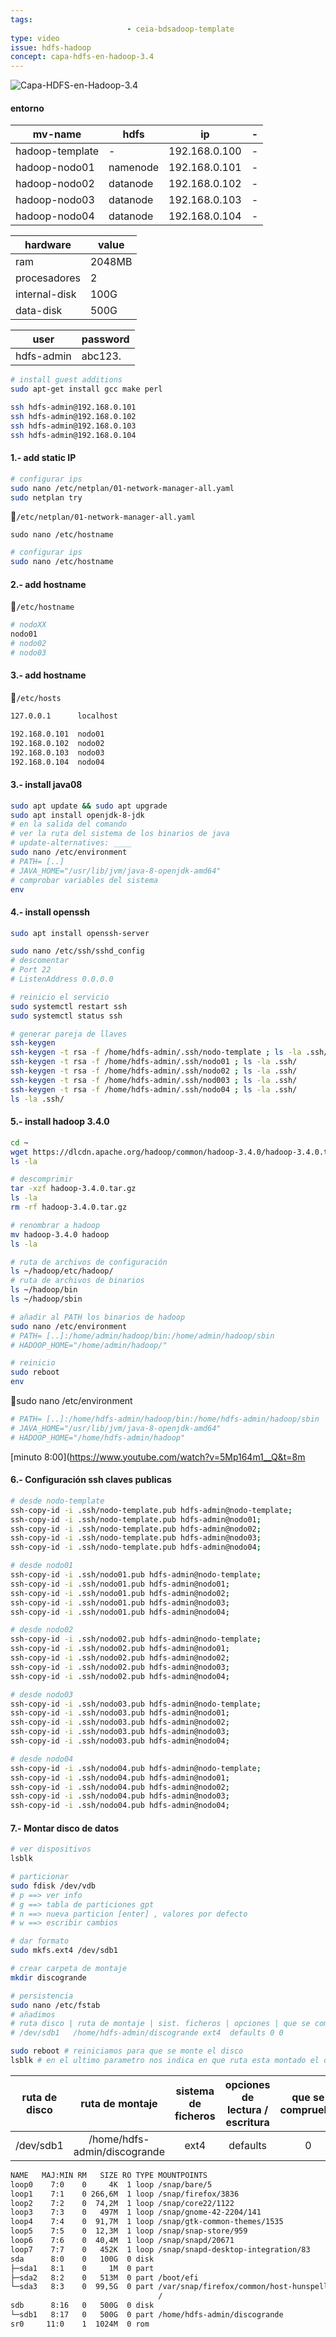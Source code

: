 ```yaml
---
tags:
						  - ceia-bdsadoop-template
type: video
issue: hdfs-hadoop
concept: capa-hdfs-en-hadoop-3.4
---
```

![Capa-HDFS-en-Hadoop-3.4](https://youtu.be/5Mp164m1__Q?si=mORqT6rNwYBbbsTf)

#### entorno
|mv-name|hdfs|ip|-|
|-|-|-|-|
|hadoop-template|-|192.168.0.100|-|
|hadoop-nodo01|namenode|192.168.0.101|-|
|hadoop-nodo02|datanode|192.168.0.102|-|
|hadoop-nodo03|datanode|192.168.0.103|-|
|hadoop-nodo04|datanode|192.168.0.104|-|

|hardware|value|
|-|-|
|ram|2048MB|
|procesadores|2|
|internal-disk|100G|
|data-disk|500G|
				

|user|password|
|-|-|
|hdfs-admin|abc123.|

```bash
# install guest additions
sudo apt-get install gcc make perl
```

```bash
ssh hdfs-admin@192.168.0.101
ssh hdfs-admin@192.168.0.102
ssh hdfs-admin@192.168.0.103
ssh hdfs-admin@192.168.0.104
```
#### 1.- add static IP

```bash
# configurar ips
sudo nano /etc/netplan/01-network-manager-all.yaml
sudo netplan try
```

📁`/etc/netplan/01-network-manager-all.yaml` 

```
sudo nano /etc/hostname
```

```bash
# configurar ips
sudo nano /etc/hostname
```

#### 2.- add  hostname

📁`/etc/hostname` 

```bash
# nodoXX
nodo01
# nodo02
# nodo03
```

#### 3.- add  hostname

📁`/etc/hosts` 

```bash
127.0.0.1      localhost

192.168.0.101  nodo01
192.168.0.102  nodo02
192.168.0.103  nodo03
192.168.0.104  nodo04
```


#### 3.- install java08

```bash
sudo apt update && sudo apt upgrade
sudo apt install openjdk-8-jdk
# en la salida del comando 
# ver la ruta del sistema de los binarios de java
# update-alternatives: ____
sudo nano /etc/environment
# PATH= [..]
# JAVA_HOME="/usr/lib/jvm/java-8-openjdk-amd64"
# comprobar variables del sistema 
env
```

#### 4.- install openssh
```bash
sudo apt install openssh-server

sudo nano /etc/ssh/sshd_config
# descomentar
# Port 22
# ListenAddress 0.0.0.0

# reinicio el servicio
sudo systemctl restart ssh
sudo systemctl status ssh

# generar pareja de llaves
ssh-keygen
ssh-keygen -t rsa -f /home/hdfs-admin/.ssh/nodo-template ; ls -la .ssh/
ssh-keygen -t rsa -f /home/hdfs-admin/.ssh/nodo01 ; ls -la .ssh/
ssh-keygen -t rsa -f /home/hdfs-admin/.ssh/nodo02 ; ls -la .ssh/
ssh-keygen -t rsa -f /home/hdfs-admin/.ssh/nod003 ; ls -la .ssh/
ssh-keygen -t rsa -f /home/hdfs-admin/.ssh/nodo04 ; ls -la .ssh/
ls -la .ssh/
```

#### 5.- install hadoop 3.4.0

```bash
cd ~ 
wget https://dlcdn.apache.org/hadoop/common/hadoop-3.4.0/hadoop-3.4.0.tar.gz
ls -la

# descomprimir
tar -xzf hadoop-3.4.0.tar.gz
ls -la
rm -rf hadoop-3.4.0.tar.gz

# renombrar a hadoop
mv hadoop-3.4.0 hadoop
ls -la

# ruta de archivos de configuración
ls ~/hadoop/etc/hadoop/
# ruta de archivos de binarios
ls ~/hadoop/bin
ls ~/hadoop/sbin

# añadir al PATH los binarios de hadoop
sudo nano /etc/environment
# PATH= [..]:/home/admin/hadoop/bin:/home/admin/hadoop/sbin
# HADOOP_HOME="/home/admin/hadoop/"

# reinicio
sudo reboot
env
```

📁sudo nano /etc/environment

```bash
# PATH= [..]:/home/hdfs-admin/hadoop/bin:/home/hdfs-admin/hadoop/sbin
# JAVA_HOME="/usr/lib/jvm/java-8-openjdk-amd64"
# HADOOP_HOME="/home/hdfs-admin/hadoop"
```

[minuto 8:00](https://www.youtube.com/watch?v=5Mp164m1__Q&t=8m

#### 6.- Configuración ssh claves publicas

```bash
# desde nodo-template 
ssh-copy-id -i .ssh/nodo-template.pub hdfs-admin@nodo-template;
ssh-copy-id -i .ssh/nodo-template.pub hdfs-admin@nodo01;
ssh-copy-id -i .ssh/nodo-template.pub hdfs-admin@nodo02;
ssh-copy-id -i .ssh/nodo-template.pub hdfs-admin@nodo03;
ssh-copy-id -i .ssh/nodo-template.pub hdfs-admin@nodo04;

# desde nodo01 
ssh-copy-id -i .ssh/nodo01.pub hdfs-admin@nodo-template;
ssh-copy-id -i .ssh/nodo01.pub hdfs-admin@nodo01;
ssh-copy-id -i .ssh/nodo01.pub hdfs-admin@nodo02;
ssh-copy-id -i .ssh/nodo01.pub hdfs-admin@nodo03;
ssh-copy-id -i .ssh/nodo01.pub hdfs-admin@nodo04;

# desde nodo02
ssh-copy-id -i .ssh/nodo02.pub hdfs-admin@nodo-template;
ssh-copy-id -i .ssh/nodo02.pub hdfs-admin@nodo01;
ssh-copy-id -i .ssh/nodo02.pub hdfs-admin@nodo02;
ssh-copy-id -i .ssh/nodo02.pub hdfs-admin@nodo03;
ssh-copy-id -i .ssh/nodo02.pub hdfs-admin@nodo04;

# desde nodo03
ssh-copy-id -i .ssh/nodo03.pub hdfs-admin@nodo-template;
ssh-copy-id -i .ssh/nodo03.pub hdfs-admin@nodo01;
ssh-copy-id -i .ssh/nodo03.pub hdfs-admin@nodo02;
ssh-copy-id -i .ssh/nodo03.pub hdfs-admin@nodo03;
ssh-copy-id -i .ssh/nodo03.pub hdfs-admin@nodo04;

# desde nodo04
ssh-copy-id -i .ssh/nodo04.pub hdfs-admin@nodo-template;
ssh-copy-id -i .ssh/nodo04.pub hdfs-admin@nodo01;
ssh-copy-id -i .ssh/nodo04.pub hdfs-admin@nodo02;
ssh-copy-id -i .ssh/nodo04.pub hdfs-admin@nodo03;
ssh-copy-id -i .ssh/nodo04.pub hdfs-admin@nodo04;
```

#### 7.- Montar disco de datos

```bash wrap
# ver dispositivos
lsblk

# particionar
sudo fdisk /dev/vdb
# p ==> ver info
# g ==> tabla de particiones gpt
# n ==> nueva particion [enter] , valores por defecto
# w ==> escribir cambios

# dar formato
sudo mkfs.ext4 /dev/sdb1

# crear carpeta de montaje
mkdir discogrande

# persistencia 
sudo nano /etc/fstab
# añadimos
# ruta disco | ruta de montaje | sist. ficheros | opciones | que se compruebe|orden de comprobación
# /dev/sdb1   /home/hdfs-admin/discogrande ext4  defaults 0 0

sudo reboot # reiniciamos para que se monte el disco
lsblk # en el ultimo parametro nos indica en que ruta esta montado el disco

```

|ruta de disco|ruta de montaje|sistema de ficheros|opciones de lectura / escritura|que se compruebe|orden de comprobación|
|:-:|:-:|:-:|:-:|:-:|:-:|
|/dev/sdb1|/home/hdfs-admin/discogrande|ext4|defaults|0|0|-|-|

```bash title:"lsblk ouput" fold wrap
NAME   MAJ:MIN RM   SIZE RO TYPE MOUNTPOINTS
loop0    7:0    0     4K  1 loop /snap/bare/5
loop1    7:1    0 266,6M  1 loop /snap/firefox/3836
loop2    7:2    0  74,2M  1 loop /snap/core22/1122
loop3    7:3    0   497M  1 loop /snap/gnome-42-2204/141
loop4    7:4    0  91,7M  1 loop /snap/gtk-common-themes/1535
loop5    7:5    0  12,3M  1 loop /snap/snap-store/959
loop6    7:6    0  40,4M  1 loop /snap/snapd/20671
loop7    7:7    0   452K  1 loop /snap/snapd-desktop-integration/83
sda      8:0    0   100G  0 disk 
├─sda1   8:1    0     1M  0 part 
├─sda2   8:2    0   513M  0 part /boot/efi
└─sda3   8:3    0  99,5G  0 part /var/snap/firefox/common/host-hunspell
                                 /
sdb      8:16   0   500G  0 disk 
└─sdb1   8:17   0   500G  0 part /home/hdfs-admin/discogrande
sr0     11:0    1  1024M  0 rom  
```


